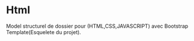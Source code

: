 # Html
Model structurel de dossier pour (HTML,CSS,JAVASCRIPT) avec Bootstrap  Template(Esquelete du projet).
